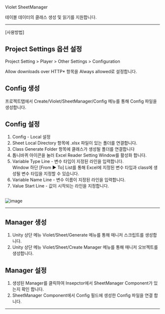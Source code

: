 Violet SheetManager

테이블 데이터의 클래스 생성 및 읽기를 지원합니다.

---
[사용방법]
## Project Settings 옵션 설정
Project Setting > Player > Other Settings > Configuration

Allow downloads over HTTP* 항목을 Always allowed로 설정합니다.


## Config 생성
프로젝트탭에서 Create/Violet/SheetManager/Config 메뉴를 통해 Config 파일을 생성합니다.

## Config 설정
1. Config - Local 설정
2. Sheet Local Directory 항목에 .xlsx 파일이 있는 폴더를 연결합니다.
3. Class Generate Folder 항목에 클래스가 생성될 폴더를 연결합니다
4. 톱니바퀴 아이콘을 눌러 Excel Reader Setting Window를 활성화 합니다.
5. Variable Type Line - 변수 타입이 지정된 라인을 입력합니다.<br/>Window 하단 [From ▶ To] List를 통해 Excel에 지정된 변수 타입과 class에 생성될 변수 타입을 지정할 수 있습니다.
7. Variable Name Line - 변수 이름이 지정된 라인을 입력합니다.
8. Value Start Line - 값이 시작되는 라인을 지정합니다.

<br/>![image](https://github.com/throwingcat/VioletSheetManager/assets/7219435/4147e0e8-d7be-4bfd-85af-01437819f6b7)

---

## Manager 생성

1. Unity 상단 메뉴 Violet/Sheet/Generate 메뉴를 통해 매니저 스크립트를 생성합니다.
2. Unity 상단 메뉴 Violet/Sheet/Create Manager 메뉴를 통해 매니저 오브젝트를 생성합니다.

## Manager 설정

1. 생성된 Manager를 클릭하여 Insepctor에서 SheetManager Component가 있는지 확인 합니다.
2. SheetManager Component에서 Config 필드에 생성한 Config 파일을 연결 합니다.

---




